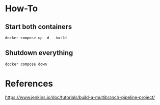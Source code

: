 # How-To
## Start both containers
```shell
docker compose up -d --build
```

## Shutdown everything
```shell
docker compose down
```

# References
https://www.jenkins.io/doc/tutorials/build-a-multibranch-pipeline-project/
